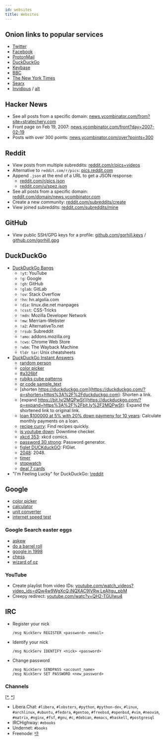 ```yaml
---
id: websites
title: Websites
---
```


## Onion links to popular services

- [Twitter](https://twitter3e4tixl4xyajtrzo62zg5vztmjuricljdp2c5kshju4avyoid.onion)
- [Facebook](https://facebookcorewwwi.onion/)
- [ProtonMail](https://protonirockerxow.onion/)
- [DuckDuckGo](https://3g2upl4pq6kufc4m.onion/)
- [Keybase](http://keybase5wmilwokqirssclfnsqrjdsi7jdir5wy7y7iu3tanwmtp6oid.onion/)
- [BBC](https://www.bbcnewsv2vjtpsuy.onion/)
- [The New York Times](https://www.nytimes3xbfgragh.onion/)
- [Searx](http://searxspbitokayvkhzhsnljde7rqmn7rvoga6e4waeub3h7ug3nghoad.onion/)
- [Invidious](http://kgg2m7yk5aybusll.onion/) / [alt](http://axqzx4s6s54s32yentfqojs3x5i7faxza6xo3ehd4bzzsg2ii4fv2iid.onion/)

## Hacker News

- See all posts from a specific domain: [news.ycombinator.com/from?site=stratechery.com](https://news.ycombinator.com/from?site=stratechery.com)
- Front page on Feb 19, 2007: [news.ycombinator.com/front?day=2007-02-19](https://news.ycombinator.com/front?day=2007-02-19)
- Posts with over 300 points: [news.ycombinator.com/over?points=300](https://news.ycombinator.com/over?points=300)

## Reddit

- View posts from multiple subreddits: [reddit.com/r/pics+videos](https://reddit.com/r/pics+videos/)
- Alternative to `reddit.com/r/pics`: [pics.reddit.com](https://pics.reddit.com)
- Append `.json` at the end of a URL to get a JSON response:
  - [reddit.com/r/pics.json](https://reddit.com/r/pics.json)
  - [reddit.com/u/spez.json](https://www.reddit.com/u/spez.json)
- See all posts from a specific domain: [reddit.com/domain/news.ycombinator.com](https://www.reddit.com/domain/news.ycombinator.com)
- Create a new community: [reddit.com/subreddits/create](https://www.reddit.com/subreddits/create)
- View joined subreddits: [reddit.com/subreddits/mine](https://www.reddit.com/subreddits/mine)

## GitHub

- View public SSH/GPG keys for a profile: [github.com/gorhill.keys](https://github.com/gorhill.keys) / [github.com/gorhill.gpg](https://github.com/gorhill.gpg)

## DuckDuckGo

- [DuckDuckGo Bangs](https://duckduckgo.com/bang)
  - `!yt`: YouTube
  - `!g`: Google
  - `!gh`: GitHub
  - `!glab`: GitLab
  - `!ov`: Stack Overflow
  - `!hn`: hn.algolia.com
  - `!die`: linux.die.net manpages
  - `!csst`: CSS-Tricks
  - `!mdn`: Mozilla Developer Network
  - `!mw`: Merriam-Webster
  - `!a2`: AlternativeTo.net
  - `!rsub`: Subreddit
  - `!amo`: addons.mozilla.org
  - `!cws`: Chrome Web Store
  - `!wbm`: The Wayback Machine
  - `tldr tar`: Unix cheatsheets
- [DuckDuckGo Instant Answers](https://duck.co/ia)
  - [random person](https://duckduckgo.com/?q=random+person+name+generator)
  - [color picker](https://duckduckgo.com/?q=color+picker)
  - [#a326bf](https://duckduckgo.com/?q=%23a326bf)
  - [rubiks cube patterns](https://duckduckgo.com/?q=rubiks+cube+patterns)
  - [qr code sample_text](https://duckduckgo.com/?t=ffab&q=qr+code+sample_text)
  - [shorten https://duckduckgo.com](https://duckduckgo.com/?q=shorten+https%3A%2F%2Fduckduckgo.com): Shorten a link.
  - [expand https://bit.ly/2MQPwSt](https://duckduckgo.com/?q=expand+https%3A%2F%2Fbit.ly%2F2MQPwSt): Expand the shortened link to original link.
  - [loan \$100000 at 5% with 20% down paymeny for 10 years](https://duckduckgo.com/?q=loan+%24100000+at+5%25+with+20%25+down+paymeny+for+10+years): Calculate monthly payments on a loan.
  - [recipe curry](https://duckduckgo.com/?q=recipe+curry): Find recipes quickly.
  - [is youtube down](https://duckduckgo.com/?q=is+youtube+down): Downtime checker.
  - [xkcd 353](https://duckduckgo.com/?q=xkcd+353): xkcd comics.
  - [password 30 strong](https://duckduckgo.com/?q=password+30+strong): Password generator.
  - [figlet DUCKduckGO](https://duckduckgo.com/?q=figlet+DUCKduckGO): FIGlet.
  - [2048](https://duckduckgo.com/?q=2048): 2048.
  - [timer](https://duckduckgo.com/?q=timer)
  - [stopwatch](https://duckduckgo.com/?q=stopwatch)
  - [deal 7 cards](https://duckduckgo.com/?q=deal+7+cards)
- "I'm Feeling Lucky" for DuckDuckGo: [\reddit](https://duckduckgo.com/?q=\reddit)

## Google

- [color picker](https://www.google.com/search?q=color%20picker)
- [calculator](https://www.google.com/search?q=calculator)
- [unit converter](https://www.google.com/search?q=unit+converter)
- [internet speed test](https://www.google.com/search?q=internet+speed+test)

### Google Search easter eggs

- [askew](https://www.google.com/search?q=askew)
- [do a barrel roll](https://www.google.com/search?q=do+a+barrel+roll)
- [google in 1998](https://www.google.com/search?q=google+in+1998)
- [chess](https://www.google.com/search?q=chess)
- [wizard of oz](https://www.google.com/search?q=wizard+of+oz)

### YouTube

- Create playlist from video IDs: [youtube.com/watch_videos?video_ids=dQw4w9WgXcQ,jNQXAC9IVRw,LeAltgu_pbM](https://www.youtube.com/watch_videos?video_ids=dQw4w9WgXcQ,jNQXAC9IVRw,LeAltgu_pbM)
- Creepy redirect: [youtube.com/watc?v=QH2-TGUlwu4](https://www.youtube.com/watc?v=QH2-TGUlwu4)

## IRC

- Register your nick

  ```
  /msg NickServ REGISTER <password> <email>
  ```

- Identify your nick

  ```
  /msg NickServ IDENTIFY <nick> <password>
  ```

- Change password

  ```
  /msg NickServ SENDPASS <account_name>
  /msg NickServ SET PASSWORD <new_password>
  ```

### Channels

[[\*](https://www.python.org/community/), [\*](https://wiki.ubuntu.com/IRC/ChannelList)]

- Libera.Chat: `#libera`, `#lobsters`, `#python`, `#python-dev`, `#linux`, `#archlinux`, `#ubuntu`, `#fedora`, `#gentoo`, `#freebsd`, `#openbsd`, `#vim`, `#neovim`, `#matrix`, `#nginx`, `#fsf`, `#gnu`, `#c`, `#debian`, `#emacs`, `#haskell`, `#postgresql`
- IRCHighway: `#ebooks`
- Undernet: `#books`
- Freenode: [👎](https://hn.algolia.com/?q=freenode)
